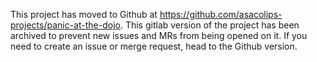 This project has moved to Github at https://github.com/asacolips-projects/panic-at-the-dojo. This gitlab version of the project has been archived to prevent new issues and MRs from being opened on it. If you need to create an issue or merge request, head to the Github version.